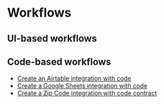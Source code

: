 # Workflows

## UI-based workflows

## Code-based workflows

- [Create an Airtable integration with code](airtable-with-code.md)
- [Create a Google Sheets integration with code](google-sheets-with-code.md)
- [Create a Zip Code integration with code contract](zip-code-with-contract.md)
